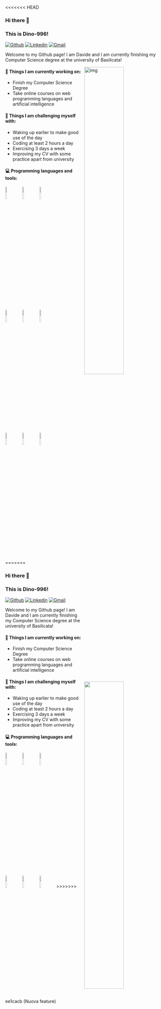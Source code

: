 <<<<<<< HEAD
### Hi there 👋
### This is Dino-996!

[![Github](https://img.shields.io/badge/-Github-000?style=flat&logo=Github&logoColor=white)](https://github.com/Dino-996)
[![Linkedin](https://img.shields.io/badge/-LinkedIn-blue?style=flat&logo=Linkedin&logoColor=white)](https://www.linkedin.com/in/davidesabia)
[![Gmail](https://img.shields.io/badge/-Gmail-c14438?style=flat&logo=Gmail&logoColor=white)](mailto:davidesabia22@gmail.com)

Welcome to my Github page! I am Davide and I am currently finishing my Computer Science degree at the university of Basilicata!

<img align="right" alt="img" src="https://media.giphy.com/media/qgQUggAC3Pfv687qPC/giphy.gif" width="50%" height="auto" />


#### 🌱 Things I am currently working on: 
- Finish my Computer Science Degree 
- Take online courses on web programming languages ​​and artificial intelligence

#### :muscle: Things I am challenging myself with:
- Waking up earlier to make good use of the day
- Coding at least 2 hours a day
- Exercising 3 days a week
- Improving my CV with some practice apart from university

#### :computer: Programming languages and tools: 
<p>
	<img width="50%" align="right" src="https://github-readme-stats.vercel.app/api?username=Dino-996&show_icons=true&hide_border=true" />
  <code><img width="10%" src="https://www.vectorlogo.zone/logos/java/java-ar21.svg"></code>
  <code><img width="10%" src="https://www.vectorlogo.zone/logos/nodejs/nodejs-horizontal.svg"></code>
  <code><img width="10%" src="https://www.vectorlogo.zone/logos/git-scm/git-scm-ar21.svg"></code>
  <br />
  <code><img width="10%" src="https://www.vectorlogo.zone/logos/w3_html5/w3_html5-icon.svg"></code>
  <code><img width="10%" src="https://www.vectorlogo.zone/logos/w3_css/w3_css-icon.svg"></code>
  <code><img width="10%" src="https://www.vectorlogo.zone/logos/javascript/javascript-icon.svg"></code>
  <br />
  <code><img width="10%" src="https://www.vectorlogo.zone/logos/typescriptlang/typescriptlang-ar21.svg"></code>
  <code><img width="10%" src="https://www.vectorlogo.zone/logos/vuejs/vuejs-ar21.svg"></code>
  <code><img width="10%" src="https://www.vectorlogo.zone/logos/npmjs/npmjs-ar21.svg"></code>
</p>

=======
### Hi there 👋
### This is Dino-996!

[![Github](https://img.shields.io/badge/-Github-000?style=flat&logo=Github&logoColor=white)](https://github.com/Dino-996)
[![Linkedin](https://img.shields.io/badge/-LinkedIn-blue?style=flat&logo=Linkedin&logoColor=white)](https://www.linkedin.com/in/davidesabia)
[![Gmail](https://img.shields.io/badge/-Gmail-c14438?style=flat&logo=Gmail&logoColor=white)](mailto:davidesabia22@gmail.com)

Welcome to my Github page! I am Davide and I am currently finishing my Computer Science degree at the university of Basilicata!

<img align="right" alt="img" src="https://media.giphy.com/media/qgQUggAC3Pfv687qPC/giphy.gif" width="50%" height="auto" />


#### 🌱 Things I am currently working on: 
- Finish my Computer Science Degree 
- Take online courses on web programming languages ​​and artificial intelligence

#### :muscle: Things I am challenging myself with:
- Waking up earlier to make good use of the day
- Coding at least 2 hours a day
- Exercising 3 days a week
- Improving my CV with some practice apart from university

#### :computer: Programming languages and tools: 
<p>
	<img width="50%" align="right" src="https://github-readme-stats.vercel.app/api?username=Dino-996&show_icons=true&hide_border=true" />
  <code><img width="10%" src="https://www.vectorlogo.zone/logos/java/java-ar21.svg"></code>
  <code><img width="10%" src="https://www.vectorlogo.zone/logos/nodejs/nodejs-horizontal.svg"></code>
  <code><img width="10%" src="https://www.vectorlogo.zone/logos/git-scm/git-scm-ar21.svg"></code>
  <br />
  <code><img width="10%" src="https://www.vectorlogo.zone/logos/w3_html5/w3_html5-icon.svg"></code>
  <code><img width="10%" src="https://www.vectorlogo.zone/logos/w3_css/w3_css-icon.svg"></code>
  <code><img width="10%" src="https://www.vectorlogo.zone/logos/javascript/javascript-icon.svg"></code>
>>>>>>> ee1cacb (Nuova feature)
